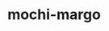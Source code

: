 ---
title: "mochi-margo"
layout: cache
categories: [package, v0.20.2]
meta: {"versions": ["0.9.6"], "compilers": ["gcc@=11.1.0", "oneapi@=2023.0.0"], "oss": ["ubuntu20.04"], "platforms": ["linux"], "targets": ["ppc64le", "x86_64", "x86_64_v3"], "stacks": ["data-vis-sdk", "e4s", "e4s-oneapi", "e4s-power", "root"], "num_specs": 4, "num_specs_by_stack": {"root": 4, "e4s-power": 1, "e4s-oneapi": 1, "data-vis-sdk": 1, "e4s": 1}}
spec_details: [{"hash": "bkdjwvt52eblwiaxw7fhhr5s2barcfma", "compiler": "gcc@=11.1.0", "versions": ["0.9.6"], "os": "ubuntu20.04", "platform": "linux", "target": "ppc64le", "variants": ["build_system=autotools"], "stacks": ["root", "e4s-power"], "size": "-", "tarball": "https://binaries.spack.io/releases/v0.20.2/build_cache/linux-ubuntu20.04-ppc64le/gcc-11.1.0/mochi-margo-0.9.6/linux-ubuntu20.04-ppc64le-gcc-11.1.0-mochi-margo-0.9.6-bkdjwvt52eblwiaxw7fhhr5s2barcfma.spack"}, {"hash": "tj6jyhsbb7b5ic2cxyk7phqfdde3idzw", "compiler": "oneapi@=2023.0.0", "versions": ["0.9.6"], "os": "ubuntu20.04", "platform": "linux", "target": "x86_64", "variants": ["build_system=autotools"], "stacks": ["e4s-oneapi", "root"], "size": "-", "tarball": "https://binaries.spack.io/releases/v0.20.2/build_cache/linux-ubuntu20.04-x86_64/oneapi-2023.0.0/mochi-margo-0.9.6/linux-ubuntu20.04-x86_64-oneapi-2023.0.0-mochi-margo-0.9.6-tj6jyhsbb7b5ic2cxyk7phqfdde3idzw.spack"}, {"hash": "oyb2uh2powvlpckl3brwx45qwzlanbqn", "compiler": "gcc@=11.1.0", "versions": ["0.9.6"], "os": "ubuntu20.04", "platform": "linux", "target": "x86_64_v3", "variants": ["build_system=autotools"], "stacks": ["data-vis-sdk", "root"], "size": "-", "tarball": "https://binaries.spack.io/releases/v0.20.2/build_cache/linux-ubuntu20.04-x86_64_v3/gcc-11.1.0/mochi-margo-0.9.6/linux-ubuntu20.04-x86_64_v3-gcc-11.1.0-mochi-margo-0.9.6-oyb2uh2powvlpckl3brwx45qwzlanbqn.spack"}, {"hash": "wvnvhtzks5v4astm7qreca4kpaernz5x", "compiler": "gcc@=11.1.0", "versions": ["0.9.6"], "os": "ubuntu20.04", "platform": "linux", "target": "x86_64_v3", "variants": ["build_system=autotools"], "stacks": ["root", "e4s"], "size": "-", "tarball": "https://binaries.spack.io/releases/v0.20.2/build_cache/linux-ubuntu20.04-x86_64_v3/gcc-11.1.0/mochi-margo-0.9.6/linux-ubuntu20.04-x86_64_v3-gcc-11.1.0-mochi-margo-0.9.6-wvnvhtzks5v4astm7qreca4kpaernz5x.spack"}]
---